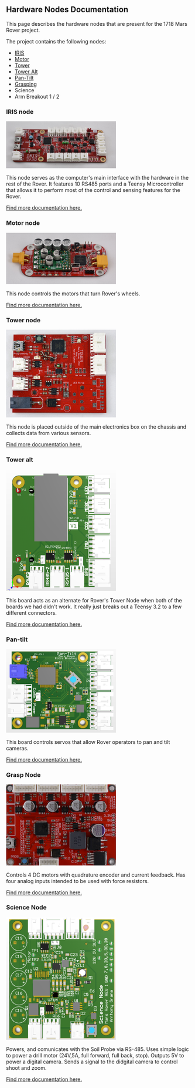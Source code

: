 ## Hardware Nodes Documentation

This page describes the hardware nodes that are present for the 1718 Mars Rover project.

The project contains the following nodes:

- [IRIS](#iris-node)
- [Motor](#motor-node)
- [Tower](#tower-node)
- [Tower Alt](#tower-alt)
- [Pan-Tilt](#pan-tilt)
- [Grasping](#grasp-node)
- Science
- Arm Breakout 1 / 2

### IRIS node

<img src="files/iris.jpg" width="300">

This node serves as the computer's main interface with the hardware in the rest of the Rover. It features 10 RS485 ports and a Teensy Microcontroller that allows it to perform most of the control and sensing features for the Rover.

[Find more documentation here.](iris.md)

### Motor node

<img src="files/motor.jpg" width="300">

This node controls the motors that turn Rover's wheels.

[Find more documentation here.](motor.md)

### Tower node

<img src="files/tower.jpg" width="300">

This node is placed outside of the main electronics box on the chassis and collects data from various sensors.

[Find more documentation here.](tower.md)

### Tower alt

<img src="files/tower_alt_render.png" width="300">

This board acts as an alternate for Rover's Tower Node when both of the boards we had didn't work. It really just breaks out a Teensy 3.2 to a few different connectors.

[Find more documentation here.](tower-alt.md)

### Pan-tilt

<img src="files/pan_tilt_render.png" width="300">

This board controls servos that allow Rover operators to pan and tilt cameras.

[Find more documentation here.](pan-tilt.md)

### Grasp Node

<img src="files/grasp.JPG" width="300">

Controls 4 DC motors with quadrature encoder and current feedback. Has four analog inputs intended to be used with force resistors.

[Find more documentation here.](grasp.md)

### Science Node

<img src="files/Science.PNG" width="300">

Powers, and comunicates with the Soil Probe via RS-485. Uses simple logic to power a drill motor (24V,5A, full forward, full back, stop). Outputs 5V to power a digital camera. Sends a signal to the didgital camera to control shoot and zoom.

[Find more documentation here.](science.md)
